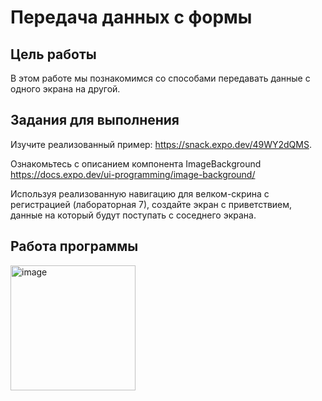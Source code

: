 # Передача данных с формы

## Цель работы

В этом работе мы познакомимся со способами передавать данные с одного экрана на другой.

## Задания для выполнения

Изучите реализованный пример: https://snack.expo.dev/49WY2dQMS.

Ознакомьтесь с описанием компонента ImageBackground
https://docs.expo.dev/ui-programming/image-background/

Используя реализованную навигацию для велком-скрина с регистрацией (лабораторная 7), создайте экран с приветствием, данные на который будут поступать с соседнего экрана.

## Работа программы

<img src="../images/route.gif" alt="image" width="200"/>
